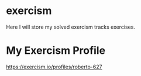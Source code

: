 # exercism
Here I will store my solved exercism tracks exercises.

# My Exercism Profile
https://exercism.io/profiles/roberto-627